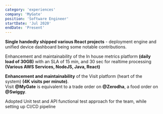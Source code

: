 ```yaml
---
category: 'experiences'
company: 'MyGate'
position: 'Software Engineer'
startDate: 'Jul 2020'
endDate: 'Present'
---
```


<b>Single handedly shipped various React projects</b> - deployment engine and unified device dashboard being some notable contributions.

Enhancement and maintainability of the In house metrics platform <b>(daily load of 30GB)</b> with an SLA of 15 min, and 30 sec for realtime processing <b>(Various AWS Services, NodeJS, Java, React)</b>

<b>Enhancement and maintainability</b> of the Visit platform (heart of the system) <b>(4K visits per minute)</b>. <br>Visit <b>@MyGate</b> is equivalent to a trade order on <b>@Zerodha</b>, a food order on <b>@Swiggy</b>.

Adopted Unit test and API functional test approach for the team, while setting up CI/CD pipeline
